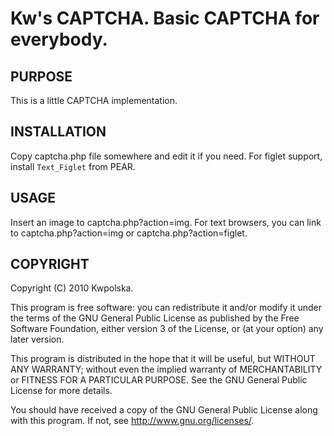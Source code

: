 Kw's CAPTCHA.  Basic CAPTCHA for everybody.
==============

PURPOSE
-------
This is a little CAPTCHA implementation.

INSTALLATION
------------
Copy captcha.php file somewhere and edit it if you need.  For figlet support,
install `Text_Figlet` from PEAR.

USAGE
-----
Insert an image to captcha.php?action=img.  For text browsers, you can link to
captcha.php?action=img or captcha.php?action=figlet.

COPYRIGHT
---------
Copyright (C) 2010 Kwpolska.

This program is free software: you can redistribute it and/or modify
it under the terms of the GNU General Public License as published by
the Free Software Foundation, either version 3 of the License, or
(at your option) any later version.

This program is distributed in the hope that it will be useful,
but WITHOUT ANY WARRANTY; without even the implied warranty of
MERCHANTABILITY or FITNESS FOR A PARTICULAR PURPOSE.  See the
GNU General Public License for more details.

You should have received a copy of the GNU General Public License
along with this program.  If not, see <http://www.gnu.org/licenses/>.

